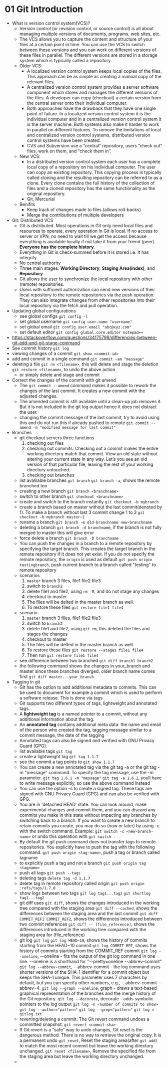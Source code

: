 # 01 Git Introduction
- What is version control system(VCS)?
    - Version control (or revision control, or source control) is all about managing multiple versions of documents, programs, web sites, etc.
    - The VCS allows you to capture the content and structure of your files at a certain point in time. You can use the VCS to switch between these versions and you can work on different versions of these files in parallel. The different versions are stored in a storage system which is typically called a repository.
    - Older VCS: 
        - A localized version control system keeps local copies of the files. This approach can be as simple as creating a manual copy of the relevant files.
        - A centralized version control system provides a server software component which stores and manages the different versions of the files. A developer can copy (checkout) a certain version from the central server onto their individual computer.
        - Both approaches have the drawback that they have one single point of failure. In a localized version control system it is the individual computer and in a centralized version control system it is the server machine. Both systems also make it harder to work in parallel on different features. To remove the limitations of local and centralized version control systems, distributed version control systems have been created.
        - CVS and Subversion use a “central” repository, users “check out” files, work on them, and “check them in”.
    - New VCS: 
        - In a distributed version control system each user has a complete local copy of a repository on his individual computer. The user can copy an existing repository. This copying process is typically called cloning and the resulting repository can be referred to as a clone. Every clone contains the full history of the collection of files and a cloned repository has the same functionality as the original repository.
        - Git, Mercurial
    - Benifits
        - Keep track of changes made to files (allows roll-backs)
        - Merge the contributions of multiple developers
- Git: Distributed VCS
    - Git is distributed. Most operations in Git only need local files and resources to operate, every operation in Git is local. If no access to server or VPN, no need to wait till we get the access because everything is available locally if not take it from your friend (peer). **Everyone has the complete history**.
    - Everything in Git is check-summed before it is stored i.e. It has integrity.
    - No central authority
    - Three main stages: **Working Directory**, **Staging Area(index)**, and **Repository**
    - Git allows the user to synchronize the local repository with other (remote) repositories.
    - Users with sufficient authorization can send new versions of their local repository to the remote repositories via the push operation. They can also integrate changes from other repositories into their local repository via the fetch and pull operation.
- Updating global configurations
    - see global configs
        `git config -l`
    - set global username
        `git config user.name "username"`
    - set global email 
        `git config user.email "abc@xyz.com"`
    - set default editor
        `git config global.core.editor notepad++`
- https://stackoverflow.com/questions/34175799/differencies-between-git-add-and-git-stage-command
- See commit history
    `git log`
- viewing changes of a commit
    `git show <commit-id>`
- add and commit in a single command
    `git commit -am "message"`
- deleting a file
    `git rm <filename>`, this will delete and stage the deletion
    `git restore <filename>`, to undo the above action
    - or simply delete and stage and commit
- Correct the changes of the commit with git amend
    - The `git commit --amend` command makes it possible to rework the changes of the last commit. It creates a new commit with the adjusted changes.
    - The amended commit is still available until a clean-up job removes it. But it is not included in the git log output hence it does not distract the user.
    - changing the commit message of the last commit, try to avoid using this and do not run this if already pushed to remote
        `git commit --amend -m "modified message for last commit"`
- Branches
    - git checkout servers three functions 
        1. checking out files
        2. checking out commits: Checking out a commit makes the entire working directory match that commit. View an old state without altering your current state in any way. Let’s you see an old version of that particular file, leaving the rest of your working directory untouched.
        3. checking out branches
    - list avalilable branches
        `git branch`
        `git branch -a`, shows the remote branched too
    - creating a new branch
        `git branch <branchname>`
    - switch to other branch
        `git checkout <branchname>`
    - create and switch to the branch instantly
        `git checkout -b mybranch`
    - create a branch based on master without the last commit(denoted by 1). To make a branch without last 3 commit change 1 to 3
        `git checkout -b mybranch master~1`
    - rename a branch
        `git branch -m old-branchname new-branchname`
    - deleting a branch
        `git branch -d branchname`, if the branch is not fully merged to master this will give error
    - force delete a branch
        `git branch -D branchname`
    - You can push the changes in a branch to a remote repository by specifying the target branch. This creates the target branch in the remote repository if it does not yet exist. If you do not specify the remote repository, the `origin` is used as default
        `git push origin testingbranch`, push current branch to a branch called "testing" to remote repository
    - scenarios
        1. `master` branch 3 files, file1 file2 file3
        2. switch to `branch2`
        3. delete file1 and file2, using `rm -R`, and do not stage any changes
        4. checkout to master
        5. The files will be delted in the master branch as well.
        6. To restore these files `git restore file1 file4`
    - scenario
        1. `master` branch 3 files, file1 file2 file3
        2. switch to `branch2`
        3. delete file1 and file2, using `git rm`, this deleted the files and stages the changes
        4. checkout to master
        5. The files will be delted in the master branch as well.
        6. To restore these files `git restore --stages file1 file4`
        7. Then run `git restore file1 file4`
    - see difference between two branched 
        `git diff branch1 branch2`
    - the following command shows the changes in your_branch and master since these branches diverged. older branch name comes first
        `git diff master...your_branch`
- Tagging in git
    - Git has the option to add additional metadata to commits. This can be used to document for example a commit which is used to perform a software release. This is done via tags
    - Git supports two different types of tags, lightweight and annotated tags.
    - A **lightweight tag** is a named pointer to a commit, without any additional information about the tag.
    - An **annotated tag** contains additional meta data: the name and email of the person who created the tag, tagging message similar to a commit message, the date of the tagging
    - Annotated tags can also be signed and verified with GNU Privacy Guard (GPG).
    - list available tags
        `git tag`
    - create a lightweight tag
        `git tag 1.1.7`
    - see the commit a tag points to
        `git show 1.1.7`
    - You can create a new annotated tag via the git tag -a or the git tag -m "message" command. To specify the tag message, use the -m parameter. 
        `git tag 1.6.1 -m "message"`
        `git tag -a 1.6.2`, youll have to write message explicitly, so use the above command instead
    - You can use the option -s to create a signed tag. These tags are signed with GNU Privacy Guard (GPG) and can also be verified with GPG. 
    - You are in 'detached HEAD' state. You can look around, make experimental changes and commit them, and you can discard any commits you make in this state without impacting any branches by switching back to a branch. If you want to create a new branch to retain commits you create, you may do so (now or later) by using -c with the switch command. Example:  `git switch -c <new-branch-name>` or undo this operation with `git switch -`
    - By default the git push command does not transfer tags to remote repositories. You explicitly have to push the tag with the following command. 
        `git push origin <tag-name>`, push a tag or branch called tagname
    - to explicitly push a tag and not a branch
        `git push origin tag <tagname>`
    - push all tags
        `git push --tags`
    - deleting tags
        `delete tag -d 1.1.7`
    - delete tag in remote repository called origin
        `git push origin :refs/tags/1.7.0`
    - show logs between two tags
        `git log tag1...tag2`
        `git shortlog tag1...tag2`
    - git diff uses
        `git diff`, shows the changes introduced in the working tree compared with the staging area 
        `git diff --cached`, shows the differences between the staging area and the last commit
        `git diff COMMIT_REF1 COMMIT_REF2`, shows the differences introduced between two commit references
        `git diff -- [file_reference]`, shows the differences introduced in the working tree compared with the staging area for (file_reference)
    - git log 
        `git log`
        `git log HEAD~10`, shows the history of commits starting from the HEAD~10 commit
        `git log COMMIT_REF`, shows the history of commits starting from the COMMIT_REF commit
        `git log --oneline`, --oneline - fits the output of the git log command in one line. --oneline is a shorthand for "--pretty=oneline --abbrev-commit"
        `git log --abbrev-commit`, --abbrev-commit - the log command uses shorter versions of the SHA-1 identifier for a commit object but keeps the SHA-1 unique. This parameter uses 7 characters by default, but you can specify other numbers, e.g., --abbrev-commit --abbrev=4.
        `git log --graph --oneline`, graph - draws a text-based graphical representation of the branches and the merge history of the Git repository.
        `git log --decorate`, decorate - adds symbolic pointers to the log output
        `git log -n <number of commits to show>`
        `git log --author="pattern"`
        `git log --grep="pattern"`
        `git log > gitlog.txt`
    - reverting/deleting a commit. The Git revert command undoes a committed snapshot.
        `git revert <commit-sha>`
    - If Git revert is a “safe” way to undo changes, Git reset is the dangerous method. There is no way to retrieve the original copy. It is a permanent undo
        `git reset`, Reset the staging area(after `git add`) to match the most recent commit but leave the working directory unchanged.
        `git reset <filename>`, Remove the specified file from the staging area but leave the working directory unchanged.
    - 
    


    



